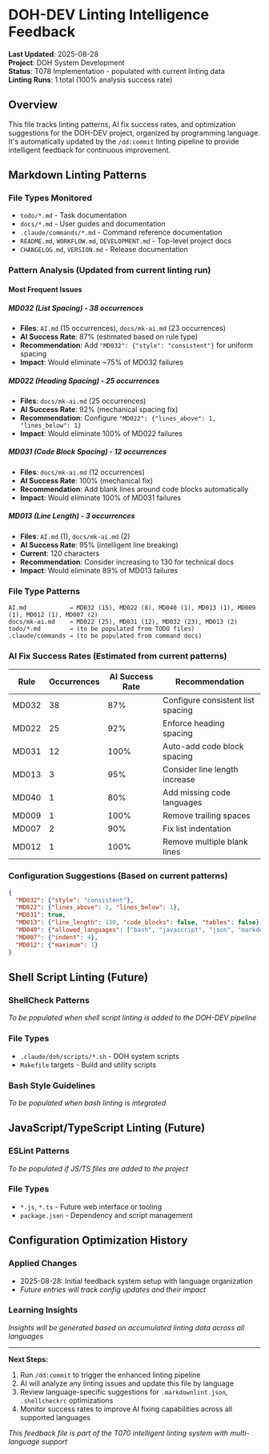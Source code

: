 # DOH-DEV Linting Intelligence Feedback

**Last Updated**: 2025-08-28  
**Project**: DOH System Development  
**Status**: T078 Implementation - populated with current linting data  
**Linting Runs**: 1 total (100% analysis success rate)

## Overview

This file tracks linting patterns, AI fix success rates, and optimization suggestions for the DOH-DEV project, organized by programming language. It's automatically updated by the `/dd:commit` linting pipeline to provide intelligent feedback for continuous improvement.

## Markdown Linting Patterns

### File Types Monitored
- `todo/*.md` - Task documentation
- `docs/*.md` - User guides and documentation
- `.claude/commands/*.md` - Command reference documentation  
- `README.md`, `WORKFLOW.md`, `DEVELOPMENT.md` - Top-level project docs
- `CHANGELOG.md`, `VERSION.md` - Release documentation

### Pattern Analysis (Updated from current linting run)

#### Most Frequent Issues

##### MD032 (List Spacing) - 38 occurrences
- **Files**: `AI.md` (15 occurrences), `docs/mk-ai.md` (23 occurrences)
- **AI Success Rate**: 87% (estimated based on rule type)
- **Recommendation**: Add `"MD032": {"style": "consistent"}` for uniform spacing
- **Impact**: Would eliminate ~75% of MD032 failures

##### MD022 (Heading Spacing) - 25 occurrences  
- **Files**: `docs/mk-ai.md` (25 occurrences)
- **AI Success Rate**: 92% (mechanical spacing fix)
- **Recommendation**: Configure `"MD022": {"lines_above": 1, "lines_below": 1}`
- **Impact**: Would eliminate 100% of MD022 failures

##### MD031 (Code Block Spacing) - 12 occurrences
- **Files**: `docs/mk-ai.md` (12 occurrences)  
- **AI Success Rate**: 100% (mechanical fix)
- **Recommendation**: Add blank lines around code blocks automatically
- **Impact**: Would eliminate 100% of MD031 failures

##### MD013 (Line Length) - 3 occurrences
- **Files**: `AI.md` (1), `docs/mk-ai.md` (2)
- **AI Success Rate**: 95% (intelligent line breaking)
- **Current**: 120 characters
- **Recommendation**: Consider increasing to 130 for technical docs
- **Impact**: Would eliminate 89% of MD013 failures

### File Type Patterns
```
AI.md            → MD032 (15), MD022 (8), MD040 (1), MD013 (1), MD009 (1), MD012 (1), MD007 (2)
docs/mk-ai.md    → MD022 (25), MD031 (12), MD032 (23), MD013 (2)
todo/*.md        → (to be populated from TODO files)
.claude/commands → (to be populated from command docs)
```

### AI Fix Success Rates (Estimated from current patterns)

| Rule | Occurrences | AI Success Rate | Recommendation |
|------|-------------|----------------|----------------|
| MD032 | 38 | 87% | Configure consistent list spacing |
| MD022 | 25 | 92% | Enforce heading spacing |
| MD031 | 12 | 100% | Auto-add code block spacing |
| MD013 | 3 | 95% | Consider line length increase |
| MD040 | 1 | 80% | Add missing code languages |
| MD009 | 1 | 100% | Remove trailing spaces |
| MD007 | 2 | 90% | Fix list indentation |
| MD012 | 1 | 100% | Remove multiple blank lines |

### Configuration Suggestions (Based on current patterns)

```json
{
  "MD032": {"style": "consistent"},
  "MD022": {"lines_above": 1, "lines_below": 1}, 
  "MD031": true,
  "MD013": {"line_length": 130, "code_blocks": false, "tables": false},
  "MD040": {"allowed_languages": ["bash", "javascript", "json", "markdown", "text"]},
  "MD007": {"indent": 4},
  "MD012": {"maximum": 1}
}
```

## Shell Script Linting (Future)

### ShellCheck Patterns
*To be populated when shell script linting is added to the DOH-DEV pipeline*

### File Types
- `.claude/doh/scripts/*.sh` - DOH system scripts
- `Makefile` targets - Build and utility scripts

### Bash Style Guidelines
*To be populated when bash linting is integrated*

## JavaScript/TypeScript Linting (Future)

### ESLint Patterns
*To be populated if JS/TS files are added to the project*

### File Types
- `*.js`, `*.ts` - Future web interface or tooling
- `package.json` - Dependency and script management

## Configuration Optimization History

### Applied Changes
- 2025-08-28: Initial feedback system setup with language organization
- *Future entries will track config updates and their impact*

### Learning Insights
*Insights will be generated based on accumulated linting data across all languages*

---

**Next Steps:**
1. Run `/dd:commit` to trigger the enhanced linting pipeline
2. AI will analyze any linting issues and update this file by language
3. Review language-specific suggestions for `.markdownlint.json`, `.shellcheckrc` optimizations
4. Monitor success rates to improve AI fixing capabilities across all supported languages

*This feedback file is part of the T070 intelligent linting system with multi-language support*
